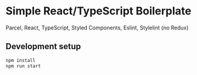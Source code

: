 # Simple React/TypeScript Boilerplate

Parcel, React, TypeScript, Styled Components, Eslint, Stylelint (no Redux)

## Development setup

```sh
npm install
npm run start
```

